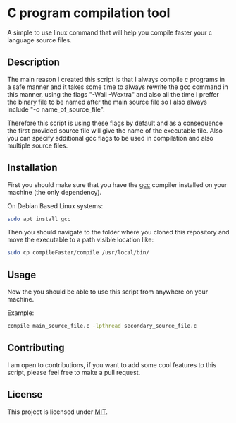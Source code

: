 # C program compilation tool

A simple to use linux command that will help you compile faster your c language source files.

## Description

The main reason I created this script is that I always compile c programs in a safe manner and it takes some time to always rewrite 
the gcc command in this manner, using the flags "-Wall -Wextra" and also all the time I preffer the binary file to be named after
the main source file so I also always include "-o name_of_source_file".

Therefore this script is using these flags by default and as a consequence the first provided source file will give the name of the
executable file. Also you can specify additional gcc flags to be used in compilation and also multiple source files.

## Installation

First you should make sure that you have the [gcc](https://gcc.gnu.org/) compiler installed on your machine (the only dependency).

On Debian Based Linux systems:
```bash
sudo apt install gcc
```

Then you should navigate to the folder where you cloned this repository and move the executable to a path visible location like:
```bash
sudo cp compileFaster/compile /usr/local/bin/
```

## Usage

Now the you should be able to use this script from anywhere on your machine.

Example:
```bash
compile main_source_file.c -lpthread secondary_source_file.c
```

## Contributing

I am open to contributions, if you want to add some cool features to this script, please feel free to make a pull request.

## License

This project is licensed under [MIT](https://choosealicense.com/licenses/mit/).
